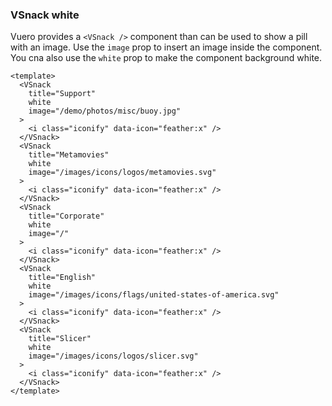 ### VSnack white

Vuero provides a `<VSnack />` component than can be used to show
a pill with an image. Use the `image` prop to insert an image
inside the component. You cna also use the `white` prop to make
the component background white.

<!--code-->

```vue
<template>
  <VSnack
    title="Support"
    white
    image="/demo/photos/misc/buoy.jpg"
  >
    <i class="iconify" data-icon="feather:x" />
  </VSnack>
  <VSnack
    title="Metamovies"
    white
    image="/images/icons/logos/metamovies.svg"
  >
    <i class="iconify" data-icon="feather:x" />
  </VSnack>
  <VSnack
    title="Corporate"
    white
    image="/"
  >
    <i class="iconify" data-icon="feather:x" />
  </VSnack>
  <VSnack
    title="English"
    white
    image="/images/icons/flags/united-states-of-america.svg"
  >
    <i class="iconify" data-icon="feather:x" />
  </VSnack>
  <VSnack
    title="Slicer"
    white
    image="/images/icons/logos/slicer.svg"
  >
    <i class="iconify" data-icon="feather:x" />
  </VSnack>
</template>
```

<!--/code-->

<!--example-->

<div class="snacks">
    <VSnack title="Support" white  image="/demo/photos/misc/buoy.jpg">
        <i class="iconify" data-icon="feather:x"></i>
    </VSnack>
    <VSnack title="Metamovies" white  image="/images/icons/logos/metamovies.svg">
        <i class="iconify" data-icon="feather:x"></i>
    </VSnack>
    <VSnack title="Corporate" white  image="/">
        <i class="iconify" data-icon="feather:x"></i>
    </VSnack>
    <VSnack title="English" white  image="/images/icons/flags/united-states-of-america.svg">
        <i class="iconify" data-icon="feather:x"></i>
    </VSnack>
    <VSnack title="Slicer" white  image="/images/icons/logos/slicer.svg">
        <i class="iconify" data-icon="feather:x"></i>
    </VSnack>
</div>

<!--/example-->
